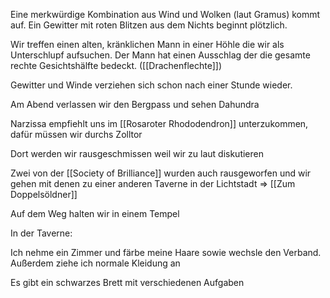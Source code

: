 Eine merkwürdige Kombination aus Wind und Wolken (laut Gramus) kommt auf. Ein Gewitter mit roten Blitzen aus dem Nichts beginnt plötzlich. 

Wir treffen einen alten, kränklichen Mann in einer Höhle die wir als Unterschlupf aufsuchen. Der Mann hat einen Ausschlag der die gesamte rechte Gesichtshälfte bedeckt. ([[Drachenflechte]])

Gewitter und Winde verziehen sich schon nach einer Stunde wieder. 

Am Abend verlassen wir den Bergpass und sehen Dahundra

Narzissa empfiehlt uns im [[Rosaroter Rhododendron]] unterzukommen, dafür müssen wir durchs Zolltor

Dort werden wir rausgeschmissen weil wir zu laut diskutieren

Zwei von der [[Society of Brilliance]] wurden auch rausgeworfen und wir gehen mit denen zu einer anderen Taverne in der Lichtstadt => [[Zum Doppelsöldner]]

Auf dem Weg halten wir in einem Tempel

In der Taverne: 

Ich nehme ein Zimmer und färbe meine Haare sowie wechsle den Verband. Außerdem ziehe ich normale Kleidung an

Es gibt ein schwarzes Brett mit verschiedenen Aufgaben